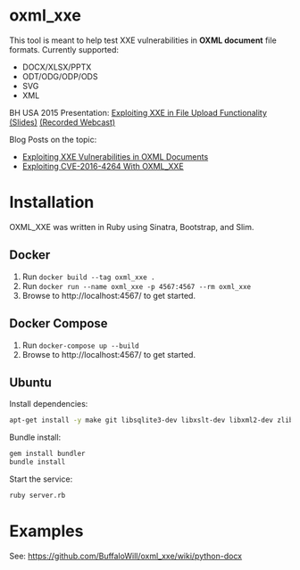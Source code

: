 # oxml_xxe
This tool is meant to help test XXE vulnerabilities in **OXML document** file formats. Currently supported:

- DOCX/XLSX/PPTX
- ODT/ODG/ODP/ODS
- SVG
- XML

BH USA 2015 Presentation: [Exploiting XXE in File Upload Functionality (Slides)](http://oxmlxxe.github.io/reveal.js/slides.html#/) [(Recorded Webcast)](https://www.blackhat.com/html/webcast/11192015-exploiting-xml-entity-vulnerabilities-in-file-parsing-functionality.html)

Blog Posts on the topic:

- [Exploiting XXE Vulnerabilities in OXML Documents](https://www.silentrobots.com/exploiting-xxe-in-file-upload-functionality/)
- [Exploiting CVE-2016-4264 With OXML_XXE](https://www.silentrobots.com/exploiting-cve-2016-4264-with-oxml_xxe/)

# Installation

OXML_XXE was written in Ruby using Sinatra, Bootstrap, and Slim.

## Docker

1. Run `docker build --tag oxml_xxe .`
2. Run `docker run --name oxml_xxe -p 4567:4567 --rm oxml_xxe`
2. Browse to http://localhost:4567/ to get started.

## Docker Compose
1. Run `docker-compose up --build`
2. Browse to http://localhost:4567/ to get started.

## Ubuntu

Install dependencies:
```bash
apt-get install -y make git libsqlite3-dev libxslt-dev libxml2-dev zlib1g-dev gcc ruby3.2 g++
```

Bundle install:
```bash
gem install bundler
bundle install
```

Start the service:
```bash
ruby server.rb
```

# Examples

See: https://github.com/BuffaloWill/oxml_xxe/wiki/python-docx